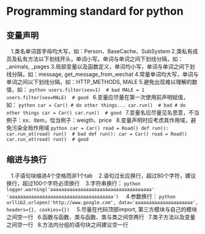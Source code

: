 # Programming standard for python
## 变量声明
    1.类名单词首字母均大写，如：Person、BaseCache、SubSystem
    2.类私有成员及私有方法以下划线开头，单词小写，单词与单词之间下划线分隔，如：_animals, _pages
    3.局部变量以及函数定义，单词均小写，单词与单词之间下划线分隔，如：message, get_message_from_wechat
    4.常量单词均大写，单词与单词之间以下划线分隔，如：HTTP_METHODS, MALE
    5.避免出现难以理解的数值，如：
    ```python
      users.filter(sex=1)  # bad
      MALE = 1
      users.filter(sex=MALE)  # good
    ```
    6.变量应尽量在第一次使用前声明赋值，如：
    ```python
      car = Car()
      # do other things...
      car.run()  # bad
      # do other things
      car = Car()
      car.run()  # good
    ```
    7.变量名应尽量见名思意，不当例子：xx、item，恰当例子：weigth、price
    8.变量声明时应考虑其作用域，避免污染全局作用域
    ```python
        car = Car()
        road = Road()
        def run():
            car.run_at(road)
        run()  # bad
        def run():
            car = Car()
            road = Road()
            car.run_at(road)
        run()  # good
    ```
## 缩进与换行
    1.子语句块缩进4个空格而非1个tab
    2.语句过长应换行，超过80个字符，建议换行，超过100个字符必须换行
    3.字符串换行：
    ```python
        logger.warning('aaaaaaaaaaaaaaaaaaaaaaaaaaaaaaaaaaaaa'
                       'aaaaaaaaaaaaaaaaaaaaaaaaaaaaaaaaaaaaaa')
    ```
    4.参数换行：
    ```python
        urllib2.urlopen('http://www.google.com',
                        data='aaaaaaaaaaaaaaaaaaaaa',
                        headers={},
                        cookies={})
    ```
    5.尽量在代码顶部import, 第三方模块与自己的模块之间空一行
    6.函数与函数、类与函数、类与类之间空两行
    7.类子方法以及变量之间空一行
    8.方法内分组的语句块之间建议空一行
